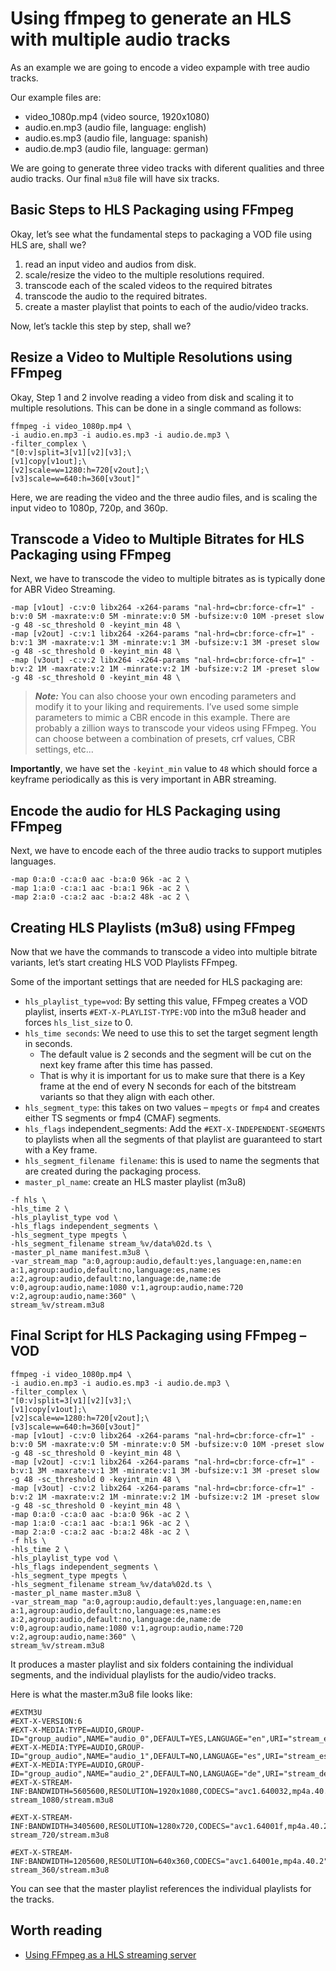 # Using ffmpeg to generate an HLS with multiple audio tracks

As an example we are going to encode a video expample with tree audio tracks.

Our example files are:

- video_1080p.mp4 (video source, 1920x1080)
- audio.en.mp3 (audio file, language: english)
- audio.es.mp3 (audio file, language: spanish)
- audio.de.mp3 (audio file, language: german)

We are going to generate three video tracks with diferent qualities and three audio tracks.
Our final `m3u8` file will have six tracks.

## Basic Steps to HLS Packaging using FFmpeg

Okay, let’s see what the fundamental steps to packaging a VOD file using HLS are, shall we?

1. read an input video and audios from disk.
2. scale/resize the video to the multiple resolutions required.
3. transcode each of the scaled videos to the required bitrates
4. transcode the audio to the required bitrates.
5. create a master playlist that points to each of the audio/video tracks.

Now, let’s tackle this step by step, shall we?

## Resize a Video to Multiple Resolutions using FFmpeg

Okay, Step 1 and 2 involve reading a video from disk and scaling it to multiple resolutions. This can be done in a single command as follows:
```
ffmpeg -i video_1080p.mp4 \
-i audio.en.mp3 -i audio.es.mp3 -i audio.de.mp3 \
-filter_complex \
"[0:v]split=3[v1][v2][v3];\
[v1]copy[v1out];\
[v2]scale=w=1280:h=720[v2out];\
[v3]scale=w=640:h=360[v3out]"
```

Here, we are reading the video and the three audio files, and is scaling the input video to 1080p, 720p, and 360p.

## Transcode a Video to Multiple Bitrates for HLS Packaging using FFmpeg

Next, we have to transcode the video to multiple bitrates as is typically done for ABR Video Streaming.

```
-map [v1out] -c:v:0 libx264 -x264-params "nal-hrd=cbr:force-cfr=1" -b:v:0 5M -maxrate:v:0 5M -minrate:v:0 5M -bufsize:v:0 10M -preset slow -g 48 -sc_threshold 0 -keyint_min 48 \
-map [v2out] -c:v:1 libx264 -x264-params "nal-hrd=cbr:force-cfr=1" -b:v:1 3M -maxrate:v:1 3M -minrate:v:1 3M -bufsize:v:1 3M -preset slow -g 48 -sc_threshold 0 -keyint_min 48 \
-map [v3out] -c:v:2 libx264 -x264-params "nal-hrd=cbr:force-cfr=1" -b:v:2 1M -maxrate:v:2 1M -minrate:v:2 1M -bufsize:v:2 1M -preset slow -g 48 -sc_threshold 0 -keyint_min 48 \
```

> **_Note:_** You can also choose your own encoding parameters and modify it to your liking and requirements. I’ve used some simple parameters to mimic a CBR encode in this example. There are probably a zillion ways to transcode your videos using FFmpeg. You can choose between a combination of presets, crf values, CBR settings, etc...

**Importantly**, we have set the `-keyint_min` value to `48` which should force a keyframe periodically as this is very important in ABR streaming.

## Encode the audio for HLS Packaging using FFmpeg

Next, we have to encode each of the three audio tracks to support mutiples languages.

```
-map 0:a:0 -c:a:0 aac -b:a:0 96k -ac 2 \
-map 1:a:0 -c:a:1 aac -b:a:1 96k -ac 2 \
-map 2:a:0 -c:a:2 aac -b:a:2 48k -ac 2 \
```

## Creating HLS Playlists (m3u8) using FFmpeg

Now that we have the commands to transcode a video into multiple bitrate variants, let’s start creating HLS VOD Playlists FFmpeg.

Some of the important settings that are needed for HLS packaging are:

- `hls_playlist_type=vod`: By setting this value, FFmpeg creates a VOD playlist, inserts `#EXT-X-PLAYLIST-TYPE:VOD` into the m3u8 header and forces `hls_list_size` to 0.
- `hls_time seconds`: We need to use this to set the target segment length in seconds.
    * The default value is 2 seconds and the segment will be cut on the next key frame after this time has passed.
    * That is why it is important for us to make sure that there is a Key frame at the end of every N seconds for each of the bitstream variants so that they align with each other.
- `hls_segment_type`: this takes on two values – `mpegts` or `fmp4` and creates either TS segments or fmp4 (CMAF) segments.
- `hls_flags` independent_segments: Add the `#EXT-X-INDEPENDENT-SEGMENTS` to playlists when all the segments of that playlist are guaranteed to start with a Key frame.
- `hls_segment_filename filename`: this is used to name the segments that are created during the packaging process.
- `master_pl_name`: create an HLS master playlist (m3u8)


```
-f hls \
-hls_time 2 \
-hls_playlist_type vod \
-hls_flags independent_segments \
-hls_segment_type mpegts \
-hls_segment_filename stream_%v/data%02d.ts \
-master_pl_name manifest.m3u8 \
-var_stream_map "a:0,agroup:audio,default:yes,language:en,name:en a:1,agroup:audio,default:no,language:es,name:es a:2,agroup:audio,default:no,language:de,name:de v:0,agroup:audio,name:1080 v:1,agroup:audio,name:720 v:2,agroup:audio,name:360" \
stream_%v/stream.m3u8
```

## Final Script for HLS Packaging using FFmpeg – VOD

```
ffmpeg -i video_1080p.mp4 \
-i audio.en.mp3 -i audio.es.mp3 -i audio.de.mp3 \
-filter_complex \
"[0:v]split=3[v1][v2][v3];\
[v1]copy[v1out];\
[v2]scale=w=1280:h=720[v2out];\
[v3]scale=w=640:h=360[v3out]"
-map [v1out] -c:v:0 libx264 -x264-params "nal-hrd=cbr:force-cfr=1" -b:v:0 5M -maxrate:v:0 5M -minrate:v:0 5M -bufsize:v:0 10M -preset slow -g 48 -sc_threshold 0 -keyint_min 48 \
-map [v2out] -c:v:1 libx264 -x264-params "nal-hrd=cbr:force-cfr=1" -b:v:1 3M -maxrate:v:1 3M -minrate:v:1 3M -bufsize:v:1 3M -preset slow -g 48 -sc_threshold 0 -keyint_min 48 \
-map [v3out] -c:v:2 libx264 -x264-params "nal-hrd=cbr:force-cfr=1" -b:v:2 1M -maxrate:v:2 1M -minrate:v:2 1M -bufsize:v:2 1M -preset slow -g 48 -sc_threshold 0 -keyint_min 48 \
-map 0:a:0 -c:a:0 aac -b:a:0 96k -ac 2 \
-map 1:a:0 -c:a:1 aac -b:a:1 96k -ac 2 \
-map 2:a:0 -c:a:2 aac -b:a:2 48k -ac 2 \
-f hls \
-hls_time 2 \
-hls_playlist_type vod \
-hls_flags independent_segments \
-hls_segment_type mpegts \
-hls_segment_filename stream_%v/data%02d.ts \
-master_pl_name master.m3u8 \
-var_stream_map "a:0,agroup:audio,default:yes,language:en,name:en a:1,agroup:audio,default:no,language:es,name:es a:2,agroup:audio,default:no,language:de,name:de v:0,agroup:audio,name:1080 v:1,agroup:audio,name:720 v:2,agroup:audio,name:360" \
stream_%v/stream.m3u8
```

It produces a master playlist and six folders containing the individual segments, and the individual playlists for the audio/video tracks.


Here is what the master.m3u8 file looks like:

```
#EXTM3U
#EXT-X-VERSION:6
#EXT-X-MEDIA:TYPE=AUDIO,GROUP-ID="group_audio",NAME="audio_0",DEFAULT=YES,LANGUAGE="en",URI="stream_en/stream.m3u8"
#EXT-X-MEDIA:TYPE=AUDIO,GROUP-ID="group_audio",NAME="audio_1",DEFAULT=NO,LANGUAGE="es",URI="stream_es/stream.m3u8"
#EXT-X-MEDIA:TYPE=AUDIO,GROUP-ID="group_audio",NAME="audio_2",DEFAULT=NO,LANGUAGE="de",URI="stream_de/stream.m3u8"
#EXT-X-STREAM-INF:BANDWIDTH=5605600,RESOLUTION=1920x1080,CODECS="avc1.640032,mp4a.40.2",AUDIO="group_audio"
stream_1080/stream.m3u8

#EXT-X-STREAM-INF:BANDWIDTH=3405600,RESOLUTION=1280x720,CODECS="avc1.64001f,mp4a.40.2",AUDIO="group_audio"
stream_720/stream.m3u8

#EXT-X-STREAM-INF:BANDWIDTH=1205600,RESOLUTION=640x360,CODECS="avc1.64001e,mp4a.40.2",AUDIO="group_audio"
stream_360/stream.m3u8
```

You can see that the master playlist references the individual playlists for the tracks.


## Worth reading

- [Using FFmpeg as a HLS streaming server](https://www.martin-riedl.de/2020/04/17/using-ffmpeg-as-a-hls-streaming-server-overview/)
